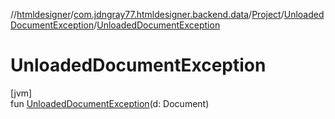 //[htmldesigner](../../../../index.md)/[com.jdngray77.htmldesigner.backend.data](../../index.md)/[Project](../index.md)/[UnloadedDocumentException](index.md)/[UnloadedDocumentException](-unloaded-document-exception.md)

# UnloadedDocumentException

[jvm]\
fun [UnloadedDocumentException](-unloaded-document-exception.md)(d: Document)
